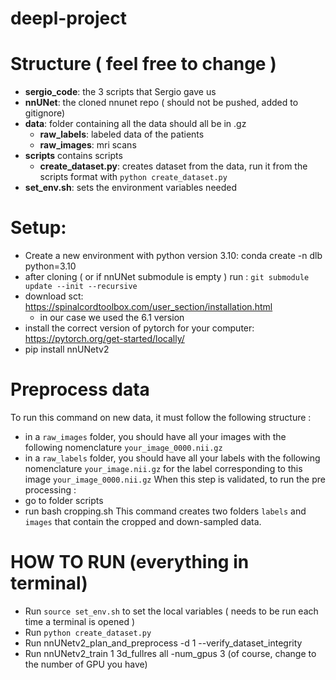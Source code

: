 # deepl-project

# Structure ( feel free to change )
* **sergio_code**: the 3 scripts that Sergio gave us
* **nnUNet**: the cloned nnunet repo ( should not be pushed, added to gitignore)
* **data**: folder containing all the data should all be in .gz
    * **raw_labels**: labeled data of the patients
    * **raw_images**: mri scans 
* **scripts** contains scripts
    * **create_dataset.py**: creates dataset from the data, run it from the scripts format with `python create_dataset.py`
* **set_env.sh**: sets the environment variables needed

# Setup:
* Create a new environment with python version 3.10: conda create -n dlb python=3.10
* after cloning ( or if nnUNet submodule is empty ) run : `git submodule update --init --recursive`
* download sct: https://spinalcordtoolbox.com/user_section/installation.html
    * in our case we used the 6.1 version
* install the correct version of pytorch for your computer: https://pytorch.org/get-started/locally/
* pip install nnUNetv2

# Preprocess data
To run this command on new data, it must follow the following structure : 
* in a `raw_images` folder, you should have all your images with the following nomenclature `your_image_0000.nii.gz` 
* in a `raw_labels` folder, you should have all your labels with the following nomenclature `your_image.nii.gz` for the label corresponding to this image `your_image_0000.nii.gz` 
When this step is validated, to run the pre processing :
* go to folder scripts
* run bash cropping.sh
This command creates two folders `labels` and `images` that contain the cropped and down-sampled data.

# HOW TO RUN (everything in terminal)
* Run `source set_env.sh` to set the local variables ( needs to be run each time a terminal is opened )
* Run `python create_dataset.py`
* Run nnUNetv2_plan_and_preprocess -d 1 --verify_dataset_integrity
* Run nnUNetv2_train 1 3d_fullres all -num_gpus 3 (of course, change to the number of GPU you have)